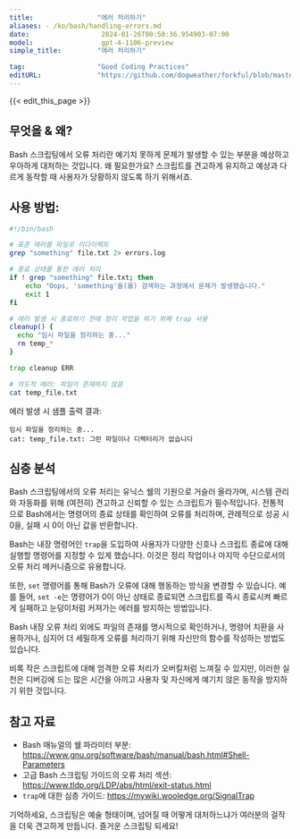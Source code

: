 ```yaml
---
title:                "에러 처리하기"
aliases: - /ko/bash/handling-errors.md
date:                  2024-01-26T00:50:36.954903-07:00
model:                 gpt-4-1106-preview
simple_title:         "에러 처리하기"

tag:                  "Good Coding Practices"
editURL:              "https://github.com/dogweather/forkful/blob/master/content/ko/bash/handling-errors.md"
---
```


{{< edit_this_page >}}

## 무엇을 & 왜?

Bash 스크립팅에서 오류 처리란 예기치 못하게 문제가 발생할 수 있는 부분을 예상하고 우아하게 대처하는 것입니다. 왜 필요한가요? 스크립트를 견고하게 유지하고 예상과 다르게 동작할 때 사용자가 당황하지 않도록 하기 위해서죠.

## 사용 방법:

```Bash
#!/bin/bash

# 표준 에러를 파일로 리다이렉트
grep "something" file.txt 2> errors.log

# 종료 상태를 통한 에러 처리
if ! grep "something" file.txt; then
    echo "Oops, 'something'을(를) 검색하는 과정에서 문제가 발생했습니다."
    exit 1
fi

# 에러 발생 시 종료하기 전에 정리 작업을 하기 위해 trap 사용
cleanup() {
  echo "임시 파일을 정리하는 중..."
  rm temp_*
}

trap cleanup ERR

# 의도적 에러: 파일이 존재하지 않음
cat temp_file.txt
```

에러 발생 시 샘플 출력 결과:

```
임시 파일을 정리하는 중...
cat: temp_file.txt: 그런 파일이나 디렉터리가 없습니다
```

## 심층 분석

Bash 스크립팅에서의 오류 처리는 유닉스 쉘의 기원으로 거슬러 올라가며, 시스템 관리와 자동화를 위해 (여전히) 견고하고 신뢰할 수 있는 스크립트가 필수적입니다. 전통적으로 Bash에서는 명령어의 종료 상태를 확인하여 오류를 처리하며, 관례적으로 성공 시 0을, 실패 시 0이 아닌 값을 반환합니다.

Bash는 내장 명령어인 `trap`을 도입하여 사용자가 다양한 신호나 스크립트 종료에 대해 실행할 명령어를 지정할 수 있게 했습니다. 이것은 정리 작업이나 마지막 수단으로서의 오류 처리 메커니즘으로 유용합니다.

또한, `set` 명령어를 통해 Bash가 오류에 대해 행동하는 방식을 변경할 수 있습니다. 예를 들어, `set -e`는 명령어가 0이 아닌 상태로 종료되면 스크립트를 즉시 종료시켜 빠르게 실패하고 눈덩이처럼 커져가는 에러를 방지하는 방법입니다.

Bash 내장 오류 처리 외에도 파일의 존재를 명시적으로 확인하거나, 명령어 치환을 사용하거나, 심지어 더 세밀하게 오류를 처리하기 위해 자신만의 함수를 작성하는 방법도 있습니다.

비록 작은 스크립트에 대해 엄격한 오류 처리가 오버킬처럼 느껴질 수 있지만, 이러한 실천은 디버깅에 드는 많은 시간을 아끼고 사용자 및 자신에게 예기치 않은 동작을 방지하기 위한 것입니다.

## 참고 자료

- Bash 매뉴얼의 쉘 파라미터 부분: https://www.gnu.org/software/bash/manual/bash.html#Shell-Parameters
- 고급 Bash 스크립팅 가이드의 오류 처리 섹션: https://www.tldp.org/LDP/abs/html/exit-status.html
- `trap`에 대한 심층 가이드: https://mywiki.wooledge.org/SignalTrap

기억하세요, 스크립팅은 예술 형태이며, 넘어질 때 어떻게 대처하느냐가 여러분의 걸작을 더욱 견고하게 만듭니다. 즐거운 스크립팅 되세요!
